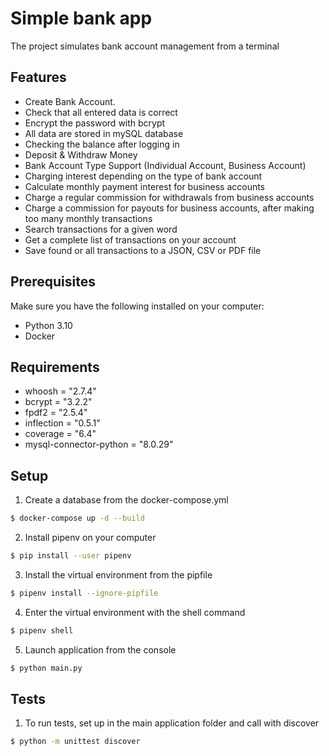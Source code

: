 
# Simple bank app

The project simulates bank account management from a terminal

## Features
- Create Bank Account.
- Check that all entered data is correct
- Encrypt the password with bcrypt
- All data are stored in mySQL database
- Checking the balance after logging in
- Deposit & Withdraw Money
- Bank Account Type Support (Individual Account, Business Account) 
- Charging interest depending on the type of bank account
- Calculate monthly payment interest for business accounts
- Charge a regular commission for withdrawals from business accounts
- Charge a commission for payouts for business accounts, after making too many monthly transactions
- Search transactions for a given word
- Get a complete list of transactions on your account
- Save found or all transactions to a JSON, CSV or PDF file

## Prerequisites
Make sure you have the following installed on your computer:
- Python 3.10
- Docker

## Requirements
- whoosh = "2.7.4"
- bcrypt = "3.2.2"
- fpdf2 = "2.5.4"
- inflection = "0.5.1"
- coverage = "6.4"
- mysql-connector-python = "8.0.29"

## Setup
1. Create a database from the docker-compose.yml
```bash
$ docker-compose up -d --build
```
2. Install pipenv on your computer
```bash
$ pip install --user pipenv
```
3. Install the virtual environment from the pipfile
```bash
$ pipenv install --ignore-pipfile
```
4. Enter the virtual environment with the shell command
```bash
$ pipenv shell
```
5. Launch application from the console
```bash
$ python main.py
```

## Tests
1. To run tests, set up in the main application folder and call with discover
```bash
$ python -m unittest discover
```

